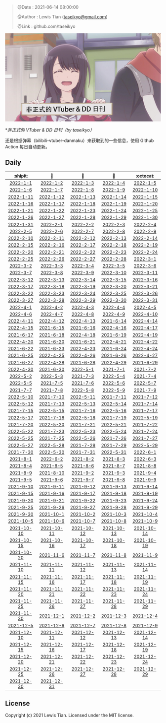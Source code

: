 > @Date    : 2021-06-14 08:00:00
>
> @Author  : Lewis Tian (taseikyo@gmail.com)
>
> @Link    : github.com/taseikyo

![](../images/daily.jpg)

\**非正式的 VTuber & DD 日刊（by taseikyo）*

还是根据弹幕（bilibili-vtuber-danmaku）来获取到的一些信息，使用 Github Action 每日自动更新。

## Daily

|            :shipit:            |        :jack_o_lantern:        |             :beer:             |           :fish_cake:          |            :octocat:           |
|:------------------------------:|:------------------------------:|:------------------------------:|:------------------------------:|:------------------------------:|
| [2022-1-1](docs/2022-1-1.md) | [2022-1-2](docs/2022-1-2.md) | [2022-1-3](docs/2022-1-3.md) | [2022-1-4](docs/2022-1-4.md) | [2022-1-5](docs/2022-1-5.md) |
| [2022-1-6](docs/2022-1-6.md) | [2022-1-7](docs/2022-1-7.md) | [2022-1-8](docs/2022-1-8.md) | [2022-1-9](docs/2022-1-9.md) | [2022-1-10](docs/2022-1-10.md) |
| [2022-1-11](docs/2022-1-11.md) | [2022-1-12](docs/2022-1-12.md) | [2022-1-13](docs/2022-1-13.md) | [2022-1-14](docs/2022-1-14.md) | [2022-1-15](docs/2022-1-15.md) |
| [2022-1-16](docs/2022-1-16.md) | [2022-1-17](docs/2022-1-17.md) | [2022-1-18](docs/2022-1-18.md) | [2022-1-19](docs/2022-1-19.md) | [2022-1-20](docs/2022-1-20.md) |
| [2022-1-21](docs/2022-1-21.md) | [2022-1-22](docs/2022-1-22.md) | [2022-1-23](docs/2022-1-23.md) | [2022-1-24](docs/2022-1-24.md) | [2022-1-25](docs/2022-1-25.md) |
| [2022-1-26](docs/2022-1-26.md) | [2022-1-27](docs/2022-1-27.md) | [2022-1-28](docs/2022-1-28.md) | [2022-1-29](docs/2022-1-29.md) | [2022-1-30](docs/2022-1-30.md) |
| [2022-1-31](docs/2022-1-31.md) | [2022-2-1](docs/2022-2-1.md) | [2022-2-2](docs/2022-2-2.md) | [2022-2-3](docs/2022-2-3.md) | [2022-2-4](docs/2022-2-4.md) |
| [2022-2-5](docs/2022-2-5.md) | [2022-2-6](docs/2022-2-6.md) | [2022-2-7](docs/2022-2-7.md) | [2022-2-8](docs/2022-2-8.md) | [2022-2-9](docs/2022-2-9.md) |
| [2022-2-10](docs/2022-2-10.md) | [2022-2-11](docs/2022-2-11.md) | [2022-2-12](docs/2022-2-12.md) | [2022-2-13](docs/2022-2-13.md) | [2022-2-14](docs/2022-2-14.md) |
| [2022-2-15](docs/2022-2-15.md) | [2022-2-16](docs/2022-2-16.md) | [2022-2-17](docs/2022-2-17.md) | [2022-2-18](docs/2022-2-18.md) | [2022-2-19](docs/2022-2-19.md) |
| [2022-2-20](docs/2022-2-20.md) | [2022-2-21](docs/2022-2-21.md) | [2022-2-22](docs/2022-2-22.md) | [2022-2-23](docs/2022-2-23.md) | [2022-2-24](docs/2022-2-24.md) |
| [2022-2-25](docs/2022-2-25.md) | [2022-2-26](docs/2022-2-26.md) | [2022-2-27](docs/2022-2-27.md) | [2022-2-28](docs/2022-2-28.md) | [2022-3-1](docs/2022-3-1.md) |
| [2022-3-2](docs/2022-3-2.md) | [2022-3-3](docs/2022-3-3.md) | [2022-3-4](docs/2022-3-4.md) | [2022-3-5](docs/2022-3-5.md) | [2022-3-6](docs/2022-3-6.md) |
| [2022-3-7](docs/2022-3-7.md) | [2022-3-8](docs/2022-3-8.md) | [2022-3-9](docs/2022-3-9.md) | [2022-3-10](docs/2022-3-10.md) | [2022-3-11](docs/2022-3-11.md) |
| [2022-3-12](docs/2022-3-12.md) | [2022-3-13](docs/2022-3-13.md) | [2022-3-14](docs/2022-3-14.md) | [2022-3-15](docs/2022-3-15.md) | [2022-3-16](docs/2022-3-16.md) |
| [2022-3-17](docs/2022-3-17.md) | [2022-3-18](docs/2022-3-18.md) | [2022-3-19](docs/2022-3-19.md) | [2022-3-20](docs/2022-3-20.md) | [2022-3-21](docs/2022-3-21.md) |
| [2022-3-22](docs/2022-3-22.md) | [2022-3-23](docs/2022-3-23.md) | [2022-3-24](docs/2022-3-24.md) | [2022-3-25](docs/2022-3-25.md) | [2022-3-26](docs/2022-3-26.md) |
| [2022-3-27](docs/2022-3-27.md) | [2022-3-28](docs/2022-3-28.md) | [2022-3-29](docs/2022-3-29.md) | [2022-3-30](docs/2022-3-30.md) | [2022-3-31](docs/2022-3-31.md) |
| [2022-4-1](docs/2022-4-1.md) | [2022-4-2](docs/2022-4-2.md) | [2022-4-3](docs/2022-4-3.md) | [2022-4-4](docs/2022-4-4.md) | [2022-4-5](docs/2022-4-5.md) |
| [2022-4-6](docs/2022-4-6.md) | [2022-4-7](docs/2022-4-7.md) | [2022-4-8](docs/2022-4-8.md) | [2022-4-9](docs/2022-4-9.md) | [2022-4-10](docs/2022-4-10.md) |
| [2022-4-11](docs/2022-4-11.md) | [2022-4-12](docs/2022-4-12.md) | [2022-4-13](docs/2022-4-13.md) | [2021-6-14](docs/2021-6-14.md) | [2022-4-14](docs/2022-4-14.md) |
| [2022-4-15](docs/2022-4-15.md) | [2021-6-15](docs/2021-6-15.md) | [2021-6-16](docs/2021-6-16.md) | [2022-4-16](docs/2022-4-16.md) | [2022-4-17](docs/2022-4-17.md) |
| [2021-6-17](docs/2021-6-17.md) | [2021-6-18](docs/2021-6-18.md) | [2022-4-18](docs/2022-4-18.md) | [2021-6-19](docs/2021-6-19.md) | [2022-4-19](docs/2022-4-19.md) |
| [2022-4-20](docs/2022-4-20.md) | [2021-6-20](docs/2021-6-20.md) | [2021-6-21](docs/2021-6-21.md) | [2022-4-21](docs/2022-4-21.md) | [2022-4-22](docs/2022-4-22.md) |
| [2021-6-22](docs/2021-6-22.md) | [2021-6-23](docs/2021-6-23.md) | [2022-4-23](docs/2022-4-23.md) | [2021-6-24](docs/2021-6-24.md) | [2022-4-24](docs/2022-4-24.md) |
| [2021-6-25](docs/2021-6-25.md) | [2022-4-25](docs/2022-4-25.md) | [2022-4-26](docs/2022-4-26.md) | [2021-6-26](docs/2021-6-26.md) | [2022-4-27](docs/2022-4-27.md) |
| [2021-6-27](docs/2021-6-27.md) | [2022-4-28](docs/2022-4-28.md) | [2021-6-28](docs/2021-6-28.md) | [2022-4-29](docs/2022-4-29.md) | [2021-6-29](docs/2021-6-29.md) |
| [2022-4-30](docs/2022-4-30.md) | [2021-6-30](docs/2021-6-30.md) | [2022-5-1](docs/2022-5-1.md) | [2021-7-1](docs/2021-7-1.md) | [2021-7-2](docs/2021-7-2.md) |
| [2022-5-2](docs/2022-5-2.md) | [2022-5-3](docs/2022-5-3.md) | [2021-7-3](docs/2021-7-3.md) | [2022-5-4](docs/2022-5-4.md) | [2021-7-4](docs/2021-7-4.md) |
| [2022-5-5](docs/2022-5-5.md) | [2021-7-5](docs/2021-7-5.md) | [2021-7-6](docs/2021-7-6.md) | [2022-5-6](docs/2022-5-6.md) | [2022-5-7](docs/2022-5-7.md) |
| [2021-7-7](docs/2021-7-7.md) | [2021-7-8](docs/2021-7-8.md) | [2022-5-8](docs/2022-5-8.md) | [2022-5-9](docs/2022-5-9.md) | [2021-7-9](docs/2021-7-9.md) |
| [2022-5-10](docs/2022-5-10.md) | [2021-7-10](docs/2021-7-10.md) | [2022-5-11](docs/2022-5-11.md) | [2021-7-11](docs/2021-7-11.md) | [2021-7-12](docs/2021-7-12.md) |
| [2022-5-12](docs/2022-5-12.md) | [2021-7-13](docs/2021-7-13.md) | [2022-5-13](docs/2022-5-13.md) | [2022-5-14](docs/2022-5-14.md) | [2021-7-14](docs/2021-7-14.md) |
| [2021-7-15](docs/2021-7-15.md) | [2022-5-15](docs/2022-5-15.md) | [2021-7-16](docs/2021-7-16.md) | [2022-5-16](docs/2022-5-16.md) | [2021-7-17](docs/2021-7-17.md) |
| [2022-5-17](docs/2022-5-17.md) | [2021-7-18](docs/2021-7-18.md) | [2022-5-18](docs/2022-5-18.md) | [2021-7-19](docs/2021-7-19.md) | [2022-5-19](docs/2022-5-19.md) |
| [2021-7-20](docs/2021-7-20.md) | [2022-5-20](docs/2022-5-20.md) | [2021-7-21](docs/2021-7-21.md) | [2022-5-21](docs/2022-5-21.md) | [2021-7-22](docs/2021-7-22.md) |
| [2022-5-22](docs/2022-5-22.md) | [2021-7-23](docs/2021-7-23.md) | [2022-5-23](docs/2022-5-23.md) | [2022-5-24](docs/2022-5-24.md) | [2021-7-24](docs/2021-7-24.md) |
| [2022-5-25](docs/2022-5-25.md) | [2021-7-25](docs/2021-7-25.md) | [2022-5-26](docs/2022-5-26.md) | [2021-7-26](docs/2021-7-26.md) | [2021-7-27](docs/2021-7-27.md) |
| [2022-5-27](docs/2022-5-27.md) | [2022-5-28](docs/2022-5-28.md) | [2021-7-28](docs/2021-7-28.md) | [2021-7-29](docs/2021-7-29.md) | [2022-5-29](docs/2022-5-29.md) |
| [2021-7-30](docs/2021-7-30.md) | [2022-5-30](docs/2022-5-30.md) | [2021-7-31](docs/2021-7-31.md) | [2022-5-31](docs/2022-5-31.md) | [2022-6-1](docs/2022-6-1.md) |
| [2021-8-1](docs/2021-8-1.md) | [2022-6-2](docs/2022-6-2.md) | [2021-8-2](docs/2021-8-2.md) | [2021-8-3](docs/2021-8-3.md) | [2022-6-3](docs/2022-6-3.md) |
| [2021-8-4](docs/2021-8-4.md) | [2021-8-5](docs/2021-8-5.md) | [2021-8-6](docs/2021-8-6.md) | [2021-8-7](docs/2021-8-7.md) | [2021-8-8](docs/2021-8-8.md) |
| [2021-8-9](docs/2021-8-9.md) | [2021-8-10](docs/2021-8-10.md) | [2021-9-2](docs/2021-9-2.md) | [2021-9-3](docs/2021-9-3.md) | [2021-9-4](docs/2021-9-4.md) |
| [2021-9-5](docs/2021-9-5.md) | [2021-9-6](docs/2021-9-6.md) | [2021-9-7](docs/2021-9-7.md) | [2021-9-8](docs/2021-9-8.md) | [2021-9-9](docs/2021-9-9.md) |
| [2021-9-10](docs/2021-9-10.md) | [2021-9-11](docs/2021-9-11.md) | [2021-9-12](docs/2021-9-12.md) | [2021-9-13](docs/2021-9-13.md) | [2021-9-14](docs/2021-9-14.md) |
| [2021-9-15](docs/2021-9-15.md) | [2021-9-16](docs/2021-9-16.md) | [2021-9-17](docs/2021-9-17.md) | [2021-9-18](docs/2021-9-18.md) | [2021-9-19](docs/2021-9-19.md) |
| [2021-9-20](docs/2021-9-20.md) | [2021-9-21](docs/2021-9-21.md) | [2021-9-22](docs/2021-9-22.md) | [2021-9-23](docs/2021-9-23.md) | [2021-9-24](docs/2021-9-24.md) |
| [2021-9-25](docs/2021-9-25.md) | [2021-9-26](docs/2021-9-26.md) | [2021-9-27](docs/2021-9-27.md) | [2021-9-28](docs/2021-9-28.md) | [2021-9-29](docs/2021-9-29.md) |
| [2021-9-30](docs/2021-9-30.md) | [2021-10-1](docs/2021-10-1.md) | [2021-10-2](docs/2021-10-2.md) | [2021-10-3](docs/2021-10-3.md) | [2021-10-4](docs/2021-10-4.md) |
| [2021-10-5](docs/2021-10-5.md) | [2021-10-6](docs/2021-10-6.md) | [2021-10-7](docs/2021-10-7.md) | [2021-10-8](docs/2021-10-8.md) | [2021-10-9](docs/2021-10-9.md) |
| [2021-10-10](docs/2021-10-10.md) | [2021-10-11](docs/2021-10-11.md) | [2021-10-12](docs/2021-10-12.md) | [2021-10-13](docs/2021-10-13.md) | [2021-10-14](docs/2021-10-14.md) |
| [2021-10-15](docs/2021-10-15.md) | [2021-10-16](docs/2021-10-16.md) | [2021-10-17](docs/2021-10-17.md) | [2021-10-18](docs/2021-10-18.md) | [2021-10-19](docs/2021-10-19.md) |
| [2021-10-20](docs/2021-10-20.md) | [2021-11-6](docs/2021-11-6.md) | [2021-11-7](docs/2021-11-7.md) | [2021-11-8](docs/2021-11-8.md) | [2021-11-9](docs/2021-11-9.md) |
| [2021-11-10](docs/2021-11-10.md) | [2021-11-11](docs/2021-11-11.md) | [2021-11-12](docs/2021-11-12.md) | [2021-11-13](docs/2021-11-13.md) | [2021-11-14](docs/2021-11-14.md) |
| [2021-11-15](docs/2021-11-15.md) | [2021-11-16](docs/2021-11-16.md) | [2021-11-17](docs/2021-11-17.md) | [2021-11-18](docs/2021-11-18.md) | [2021-11-19](docs/2021-11-19.md) |
| [2021-11-20](docs/2021-11-20.md) | [2021-11-21](docs/2021-11-21.md) | [2021-11-22](docs/2021-11-22.md) | [2021-11-23](docs/2021-11-23.md) | [2021-11-24](docs/2021-11-24.md) |
| [2021-11-25](docs/2021-11-25.md) | [2021-11-26](docs/2021-11-26.md) | [2021-11-27](docs/2021-11-27.md) | [2021-11-28](docs/2021-11-28.md) | [2021-11-29](docs/2021-11-29.md) |
| [2021-11-30](docs/2021-11-30.md) | [2021-12-1](docs/2021-12-1.md) | [2021-12-2](docs/2021-12-2.md) | [2021-12-3](docs/2021-12-3.md) | [2021-12-4](docs/2021-12-4.md) |
| [2021-12-5](docs/2021-12-5.md) | [2021-12-6](docs/2021-12-6.md) | [2021-12-7](docs/2021-12-7.md) | [2021-12-8](docs/2021-12-8.md) | [2021-12-9](docs/2021-12-9.md) |
| [2021-12-10](docs/2021-12-10.md) | [2021-12-11](docs/2021-12-11.md) | [2021-12-12](docs/2021-12-12.md) | [2021-12-13](docs/2021-12-13.md) | [2021-12-14](docs/2021-12-14.md) |
| [2021-12-15](docs/2021-12-15.md) | [2021-12-16](docs/2021-12-16.md) | [2021-12-17](docs/2021-12-17.md) | [2021-12-18](docs/2021-12-18.md) | [2021-12-19](docs/2021-12-19.md) |
| [2021-12-20](docs/2021-12-20.md) | [2021-12-21](docs/2021-12-21.md) | [2021-12-22](docs/2021-12-22.md) | [2021-12-23](docs/2021-12-23.md) | [2021-12-24](docs/2021-12-24.md) |
| [2021-12-25](docs/2021-12-25.md) | [2021-12-26](docs/2021-12-26.md) | [2021-12-27](docs/2021-12-27.md) | [2021-12-28](docs/2021-12-28.md) | [2021-12-29](docs/2021-12-29.md) |
| [2021-12-30](docs/2021-12-30.md) | [2021-12-31](docs/2021-12-31.md) | | | | |

## License

Copyright (c) 2021 Lewis Tian. Licensed under the MIT license.
